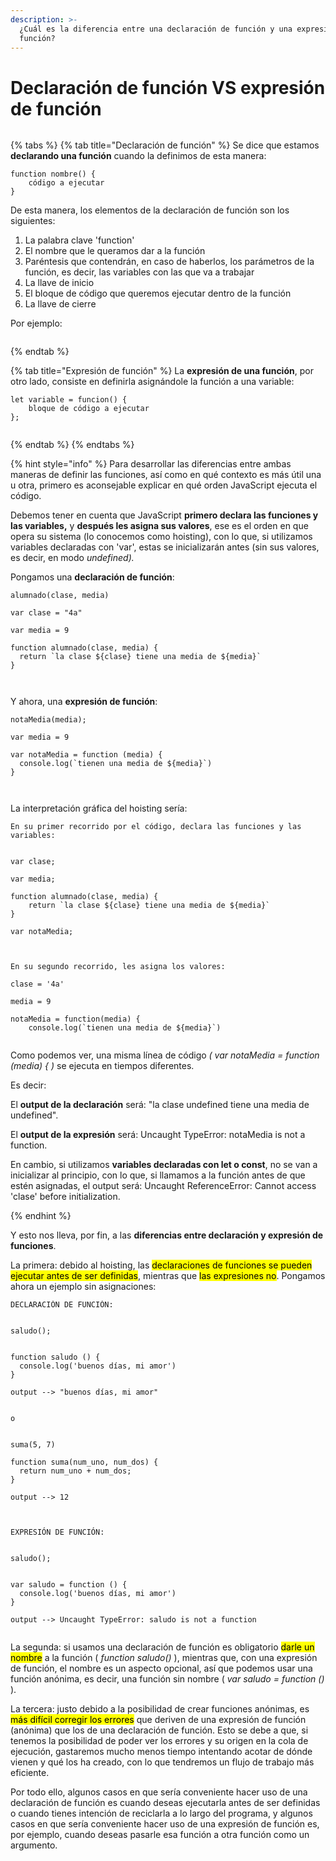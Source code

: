 ```yaml
---
description: >-
  ¿Cuál es la diferencia entre una declaración de función y una expresión de
  función?
---
```


# Declaración de función VS expresión de función

<figure><img src="https://www.desarrollolibre.net/public/images/example/javascript/funciones-declarativa-funcion-expresion.png" alt=""><figcaption></figcaption></figure>

{% tabs %}
{% tab title="Declaración de función" %}
Se dice que estamos **declarando una función** cuando la definimos de esta manera:

```
function nombre() {
    código a ejecutar
}
```

De esta manera, los elementos de la declaración de función son los siguientes:

1. La palabra clave 'function'
2. El nombre que le queramos dar a la función
3. Paréntesis que contendrán, en caso de haberlos, los parámetros de la función, es decir, las variables con las que va a trabajar
4. La llave de inicio
5. El bloque de código que queremos ejecutar dentro de la función
6. La llave de cierre



Por ejemplo:



<figure><img src="https://www.aluracursos.com/blog/assets/funciones-en-java-script/IMG_2.png" alt=""><figcaption></figcaption></figure>
{% endtab %}

{% tab title="Expresión de función" %}
La **expresión de una función**, por otro lado, consiste en definirla asignándole la función a una variable:

```
let variable = funcion() { 
    bloque de código a ejecutar 
};
```

<figure><img src="https://miro.medium.com/v2/resize:fit:1122/1*03OsXPg7_aNWEQlG3kGE1g.png" alt=""><figcaption></figcaption></figure>
{% endtab %}
{% endtabs %}





{% hint style="info" %}
Para desarrollar las diferencias entre ambas maneras de definir las funciones, así como en qué contexto es más útil una u otra, primero es aconsejable explicar en qué orden JavaScript ejecuta el código.&#x20;

Debemos tener en cuenta que JavaScript **primero declara las funciones y las variables,** y **después les asigna sus valores**, ese es el orden en que opera su sistema (lo conocemos como hoisting), con lo que, si utilizamos variables declaradas con 'var', estas se inicializarán antes (sin sus valores, es decir, en modo _undefined)._





Pongamos una **declaración de función**:



```
alumnado(clase, media)

var clase = "4a"

var media = 9

function alumnado(clase, media) {
  return `la clase ${clase} tiene una media de ${media}`
}



```

Y ahora, una **expresión de función**:



```
notaMedia(media);

var media = 9

var notaMedia = function (media) {
  console.log(`tienen una media de ${media}`)
}



```

La interpretación gráfica del hoisting sería:



```
En su primer recorrido por el código, declara las funciones y las variables:


var clase;

var media;

function alumnado(clase, media) {
    return `la clase ${clase} tiene una media de ${media}`
}

var notaMedia;



En su segundo recorrido, les asigna los valores:

clase = '4a'

media = 9

notaMedia = function(media) {
    console.log(`tienen una media de ${media}`)
    

```



Como podemos ver, una misma línea de código _( var notaMedia = function (media) {  )_  se ejecuta en tiempos diferentes.



Es decir:



El **output de la declaración** será: "la clase undefined tiene una media de undefined".



El **output de la expresión** será: Uncaught TypeError: notaMedia is not a function.



En cambio, si utilizamos **variables declaradas con let o const**, no se van a inicializar al principio, con lo que, si llamamos a la función antes de que estén asignadas, el output será: Uncaught ReferenceError: Cannot access 'clase' before initialization.


{% endhint %}



Y esto nos lleva, por fin, a las **diferencias entre declaración y expresión de funciones**.

La primera: debido al hoisting, las <mark style="background-color:$info;">declaraciones de funciones se pueden ejecutar antes de ser definidas</mark>, mientras que <mark style="background-color:$info;">las expresiones no</mark>. Pongamos ahora un ejemplo sin asignaciones:

```
DECLARACIÓN DE FUNCIÓN:


saludo();


function saludo () {
  console.log('buenos días, mi amor')
}

output --> "buenos días, mi amor"


o


suma(5, 7)

function suma(num_uno, num_dos) {
  return num_uno + num_dos;
}

output --> 12



EXPRESIÓN DE FUNCIÓN:


saludo();


var saludo = function () {
  console.log('buenos días, mi amor')
}

output --> Uncaught TypeError: saludo is not a function 


```



La segunda: si usamos una declaración de función es obligatorio <mark style="background-color:$info;">darle un nombre</mark> a la función ( _function saludo()_ ), mientras que, con una expresión de función, el nombre es un aspecto opcional, así que podemos usar una función anónima, es decir, una función sin nombre ( _var saludo = function ()_ ).



La tercera: justo debido a la posibilidad de crear funciones anónimas, es <mark style="background-color:$info;">más difícil corregir los errores</mark> que deriven de una expresión de función (anónima) que los de una declaración de función. Esto se debe a que, si tenemos la posibilidad de poder ver los errores y su origen en la cola de ejecución, gastaremos mucho menos tiempo intentando acotar de dónde vienen y qué los ha creado, con lo que tendremos un flujo de trabajo más eficiente.



Por todo ello, algunos casos en que sería conveniente hacer uso de una declaración de función es cuando deseas ejecutarla antes de ser definidas o cuando tienes intención de reciclarla a lo largo del programa, y algunos casos en que sería conveniente hacer uso de una expresión de función es, por ejemplo, cuando deseas pasarle esa función a otra función como un argumento.
